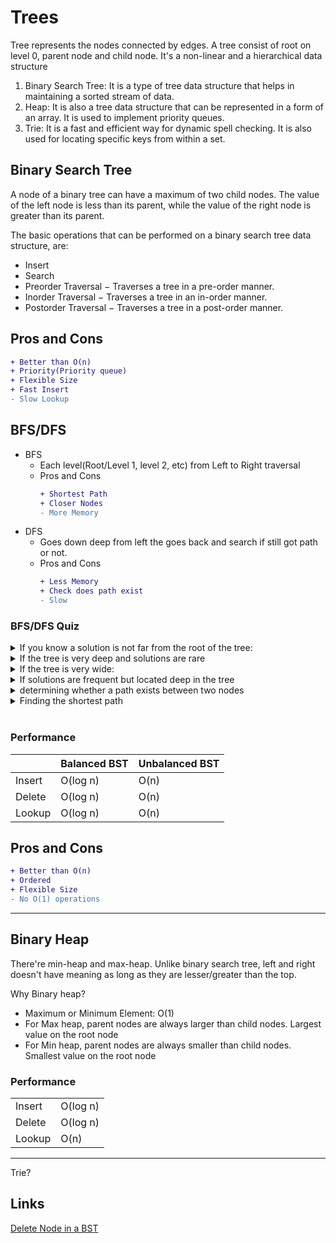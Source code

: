 # Trees

Tree represents the nodes connected by edges. A tree consist of root on level 0, parent node and child node. It's a non-linear and a hierarchical data structure

1. Binary Search Tree: It is a type of tree data structure that helps in maintaining a sorted stream of data.  
2. Heap: It is also a tree data structure that can be represented in a form of an array. It is used to implement priority queues.  
3. Trie: It is a fast and efficient way for dynamic spell checking. It is also used for locating specific keys from within a set.  

## Binary Search Tree

A node of a binary tree can have a maximum of two child nodes. The value of the left node is less than its parent, while the value of the right node is greater than its parent.

The basic operations that can be performed on a binary search tree data structure, are:
- Insert
- Search
- Preorder Traversal − Traverses a tree in a pre-order manner.
- Inorder Traversal − Traverses a tree in an in-order manner.
- Postorder Traversal − Traverses a tree in a post-order manner.

## Pros and Cons
```diff
+ Better than O(n)
+ Priority(Priority queue)
+ Flexible Size
+ Fast Insert
- Slow Lookup
```

## BFS/DFS

- BFS
    - Each level(Root/Level 1, level 2, etc) from Left to Right traversal
    - Pros and Cons
        ```diff
        + Shortest Path
        + Closer Nodes
        - More Memory
        ```
- DFS
    - Goes down deep from left the goes back and search if still got path or not.
    - Pros and Cons
        ```diff
        + Less Memory
        + Check does path exist
        - Slow
        ```

### BFS/DFS Quiz

<details> 
  <summary>If you know a solution is not far from the root of the tree: </summary>
   BFS
</details>
<details> 
  <summary>If the tree is very deep and solutions are rare</summary>
   BFS (DFS will take long time.)
</details>
<details> 
  <summary>If the tree is very wide: </summary>
   DFS (BFS will need too much memory)
</details>
<details> 
  <summary>If solutions are frequent but located deep in the tree </summary>
   DFS
</details>
<details> 
  <summary>determining whether a path exists between two nodes </summary>
   DFS
</details>
<details> 
  <summary>Finding the shortest path </summary>
   BFS
</details>

<br/>

### Performance

<table>
    <thead>
        <tr>
            <th></th>
            <th>Balanced BST</th>
            <th>Unbalanced BST</th>
        </tr>
    </thead>
    <tbody>
        <tr>
            <td>Insert</td>
            <td>O(log n)</td>
            <td>O(n)</td>
        </tr>
        <tr>
            <td>Delete</td>
            <td>O(log n)</td>
            <td>O(n)</td>
        </tr>
        <tr>
            <td>Lookup</td>
            <td>O(log n)</td>
            <td>O(n)</td>
        </tr>
    </tbody>
</table>

## Pros and Cons
```diff
+ Better than O(n)
+ Ordered
+ Flexible Size
- No O(1) operations
```

---

## Binary Heap

There're min-heap and max-heap. Unlike binary search tree, left and right doesn't have meaning as long as they are lesser/greater than the top.

Why Binary heap? 
- Maximum or Minimum Element: O(1)
- For Max heap, parent nodes are always larger than child nodes. Largest value on the root node
- For Min heap, parent nodes are always smaller than child nodes. Smallest value on the root node

### Performance

<table>
    <tbody>
        <tr>
            <td>Insert</td>
            <td>O(log n)</td>
        </tr>
        <tr>
            <td>Delete</td>
            <td>O(log n)</td>
        </tr>
        <tr>
            <td>Lookup</td>
            <td>O(n)</td>
        </tr>
    </tbody>
</table>

---

Trie?

## Links
[Delete Node in a BST](https://leetcode.com/problems/delete-node-in-a-bst/)